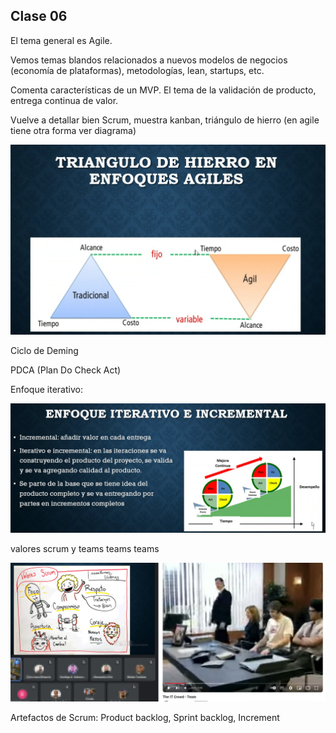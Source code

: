 ## Clase 06

El tema general es Agile.

Vemos temas blandos relacionados a nuevos modelos de negocios (economía de plataformas), metodologías, lean, startups, etc.

Comenta características de un MVP. El tema de la validación de producto, entrega continua de valor.

Vuelve a detallar bien Scrum, muestra kanban, triángulo de hierro (en agile tiene otra forma ver diagrama)

![](./313-assets/ppt-74-gestion.png)

Ciclo de Deming

PDCA (Plan Do Check Act)

Enfoque iterativo:

![](./313-assets/ppt-75-gestion.png)

valores scrum y teams teams teams

![](./313-assets/ppt-76-gestion.png)

Artefactos de Scrum: Product backlog, Sprint backlog, Increment

